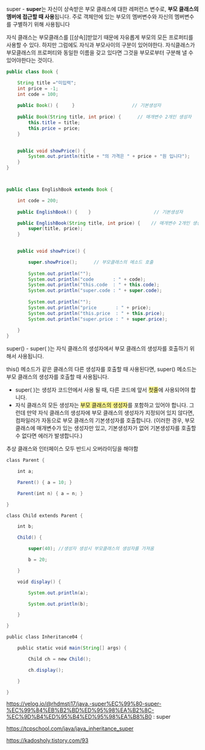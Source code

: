super -  **super**는 자신이 상속받은 부모 클래스에 대한 레퍼런스 변수로, **부모 클래스의 멤버에 접근할 때 사용**됩니다. 
주로 객체안에 있는 부모의 멤버변수와 자신의 멤버변수를 구별하기 위해 사용됩니다

자식 클래스는 부모클래스를 [[상속]]받았기 때문에 자유롭게 부모의 모든 프로퍼티를 사용할 수 있다. 하지만 그럼에도 자식과 부모사이의 구분이 있어야한다. 자식클래스가 부모클래스의 프로퍼티와 동일한 이름을 갖고 있다면 그것을 부모로부터 구분해 낼 수 있어야한다는 것이다.



```java
public class Book {

	String title ="미입력";
	int price = -1;
	int code = 100;
		
	public Book() {  	}                     // 기본생성자
		
	public Book(String title, int price) {      // 매개변수 2개인 생성자
		this.title = title;
		this.price = price;
	}

	
	public void showPrice() {
		System.out.println(title + "의 가격은 " + price + "원 입니다");
	}
}



public class EnglishBook extends Book {

	int code = 200;
	
	public EnglishBook() {    }                       // 기본생성자

	public EnglishBook(String title, int price) {    // 매개변수 2개인 생성자
		super(title, price);     
	}

	
	public void showPrice() {

		super.showPrice();      // 부모클래스의 메소드 호출
		
		System.out.println("");
		System.out.println("code       : " + code);
		System.out.println("this.code  : " + this.code);
		System.out.println("super.code : " + super.code);
		
		System.out.println("");
		System.out.println("price       : " + price);
		System.out.println("this.price  : " + this.price);
		System.out.println("super.price : " + super.price);
	
	}
}
```




super() - super( )는 자식 클래스의 생성자에서 부모 클래스의 생성자를 호출하기 위해서 사용됩니다. 


this() 메소드가 같은 클래스의 다른 생성자를 호출할 때 사용된다면, super() 메소드는 부모 클래스의 생성자를 호출할 때 사용됩니다.
- super( )는 생성자 코드안에서 사용 될 때, 다른 코드에 앞서 <span style="background:#fff88f">첫줄</span>에 사용되어야 합니다. 
- 자식 클래스의 모든 생성자는 <span style="background:#fff88f">부모 클래스의 생성자</span>를 포함하고 있어야 합니다. 그런데 만약 자식 클래스의 생성자에 부모 클래스의 생성자가 지정되어 있지 않다면, 컴파일러가 자동으로 부모 클래스의 기본생성자를 호출합니다. (이러한 경우, 부모클래스에 매개변수가 있는 생성자만 있고, 기본생성자가 없어 기본생성자를 호출할수 없다면 에러가 발생합니다.)

추상 클래스와 인터페이스 모두 반드시 오버라이딩을 해야함
```java
class Parent {

    int a;

    Parent() { a = 10; }

    Parent(int n) { a = n; }

}

class Child extends Parent {

    int b;

    Child() {

		super(40); //생성자 생성시 부모클래스의 생성자를 가져옴

        b = 20;

    }

    void display() {

        System.out.println(a);

        System.out.println(b);

    }

}

public class Inheritance04 {

    public static void main(String[] args) {

        Child ch = new Child();

        ch.display();

    }

}
```




https://velog.io/@rhdmstj17/java.-super%EC%99%80-super-%EC%99%84%EB%B2%BD%ED%95%98%EA%B2%8C-%EC%9D%B4%ED%95%B4%ED%95%98%EA%B8%B0   : super

https://tcpschool.com/java/java_inheritance_super

https://kadosholy.tistory.com/93

